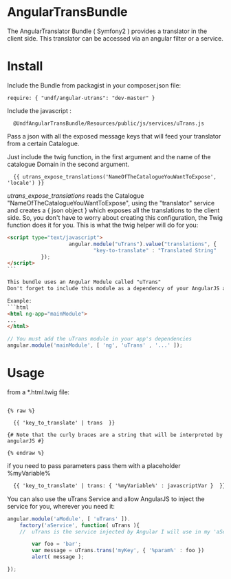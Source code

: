 AngularTransBundle
=======================

The AngularTranslator Bundle ( Symfony2 ) provides a translator in the client side. 
This translator can be accessed via an angular filter or a service.

Install
====

Include the Bundle from packagist in your composer.json file:
```
require: { "undf/angular-utrans": "dev-master" }
```

Include the javascript :

``` jinja
  @UndfAngularTransBundle/Resources/public/js/services/uTrans.js
```

Pass a json with all the exposed message keys that will feed your translator from a certain Catalogue. 

Just include the twig function, in the first argument and the name of the 
catalogue Domain in the second argument.

``` jinja
  {{ utrans_expose_translations('NameOfTheCatalogueYouWantToExpose', 'locale') }}
```
*utrans_expose_translations* reads the Catalogue "NameOfTheCatalogueYouWantToExpose", using the "translator" service  and creates a { json object } which exposes all the translations to the client side.
So, you don't have to worry about creating this configuration, the Twig function does it for you. This is what the twig helper will do for you:
```` html
<script type="text/javascript">
                    angular.module("uTrans").value("translations", {
                            "key-to-translate" : "Translated String"
           });
</script>
```

This bundle uses an Angular Module called "uTrans"
Don't forget to include this module as a dependency of your AngularJS application.

Example:
```html
<html ng-app="mainModule">
...
</html>
````

```javascript
// You must add the uTrans module in your app's dependencies
angular.module('mainModule', [ 'ng', 'uTrans' , '...' ]);
```
Usage
=====

from a *.html.twig file:

``` jinja

{% raw %}

  {{ 'key_to_translate' | trans  }}  

{# Note that the curly braces are a string that will be interpreted by angularJS #}
  
{% endraw %}

```

if you need to pass parameters pass them with a placeholder %myVariable%


``` html
  {{ 'key_to_translate' | trans: { '%myVariable%' : javascriptVar }  }}

```

You can also use the uTrans Service and allow AngularJS to inject the service for you, wherever you need it:

``` javascript
angular.module('aModule', [ 'uTrans' ]).
    factory('aService', function( uTrans ){ 
    //  uTrans is the service injected by Angular I will use in my 'aService';

        var foo = 'bar';
        var message = uTrans.trans('myKey', { '%param%' : foo })
        alert( message );

});
```
